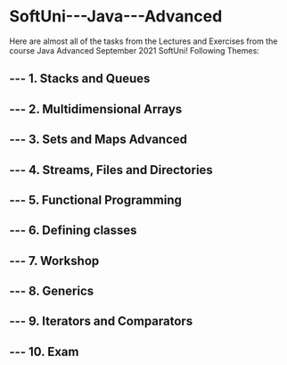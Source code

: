 # SoftUni---Java---Advanced
Here are almost all of the tasks from the Lectures and Exercises from the course Java Advanced September 2021 SoftUni!
Following Themes:
## --- 1. Stacks and Queues
## --- 2. Multidimensional Arrays
## --- 3. Sets and Maps Advanced
## --- 4. Streams, Files and Directories
## --- 5. Functional Programming
## --- 6. Defining classes
## --- 7. Workshop
## --- 8. Generics
## --- 9. Iterators and Comparators
## --- 10. Exam

